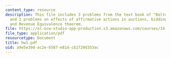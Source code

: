 ```yaml
---
content_type: resource
description: This file includes 3 problems from the text book of "Bolton and Dewatripont"
  and 2 problems on effects of affirmative actions in auctions, bidding strategies,
  and Revenue Equivalence theorem.
file: https://ol-ocw-studio-app-production.s3.amazonaws.com/courses/14-129-advanced-contract-theory-spring-2005/a9e5e39dac2e6587e81dcb2720d353ac_hw1.pdf
file_type: application/pdf
resourcetype: Document
title: hw1.pdf
uid: a9e5e39d-ac2e-6587-e81d-cb2720d353ac
---
```

